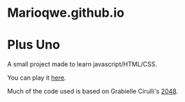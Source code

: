 # Marioqwe.github.io


# Plus Uno
A small project made to learn javascript/HTML/CSS.

You can play it [here](marioqwe.github.io).

Much of the code used is based on Grabielle Cirulli's [2048](https://github.com/gabrielecirulli/2048). 
